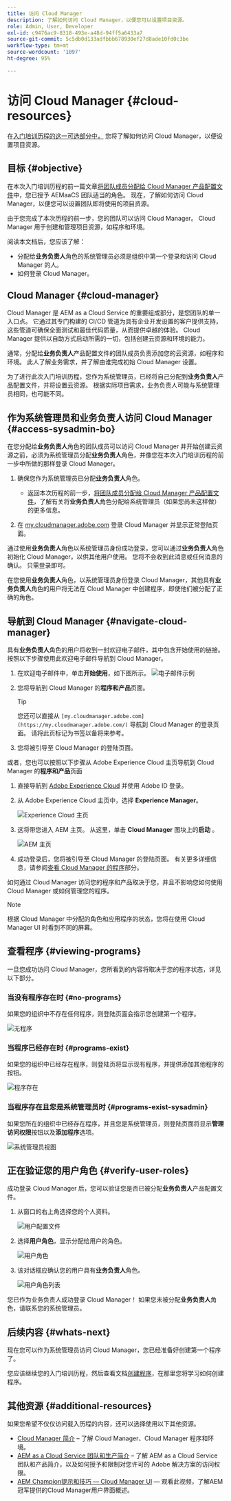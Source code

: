 ```yaml
---
title: 访问 Cloud Manager
description: 了解如何访问 Cloud Manager，以便您可以设置项目资源。
role: Admin, User, Developer
exl-id: c9476ac9-8318-493e-a48d-94ff5a6433a7
source-git-commit: 5c5db0d133adfbbb678930ef27d8ade10fd0c3be
workflow-type: tm+mt
source-wordcount: '1097'
ht-degree: 95%

---
```


# 访问 Cloud Manager {#cloud-resources}

在[入门培训历程的这一可选部分中，](overview.md) 您将了解如何访问 Cloud Manager，以便设置项目资源。

## 目标 {#objective}

在本次入门培训历程的前一篇文章[将团队成员分配给 Cloud Manager 产品配置文件](assign-profiles-cloud-manager.md)中，您已授予 AEMaaCS 团队适当的角色。 现在，了解如何访问 Cloud Manager，以便您可以设置团队即将使用的项目资源。

由于您完成了本次历程的前一步，您的团队可以访问 Cloud Manager。 Cloud Manager 用于创建和管理项目资源，如程序和环境。

阅读本文档后，您应该了解：

* 分配给&#x200B;**业务负责人**&#x200B;角色的系统管理员必须是组织中第一个登录和访问 Cloud Manager 的人。
* 如何登录 Cloud Manager。

## Cloud Manager {#cloud-manager}

Cloud Manager 是 AEM as a Cloud Service 的重要组成部分，是您团队的单一入口点。 它通过其专门构建的 CI/CD 管道为具有企业开发设置的客户提供支持，这些管道可确保全面测试和最佳代码质量，从而提供卓越的体验。 Cloud Manager 提供以自助方式启动所需的一切，包括创建云资源和环境的能力。

通常，分配给&#x200B;**业务负责人**&#x200B;产品配置文件的团队成员负责添加您的云资源，如程序和环境。 此人了解业务需求，并了解由谁完成初始 Cloud Manager 设置。

为了进行此次入门培训历程，您作为系统管理员，已经将自己分配到&#x200B;**业务负责人**&#x200B;产品配置文件，并将设置云资源。 根据实际项目需求，业务负责人可能与系统管理员相同，也可能不同。

## 作为系统管理员和业务负责人访问 Cloud Manager {#access-sysadmin-bo}

在您分配给&#x200B;**业务负责人**&#x200B;角色的团队成员可以访问 Cloud Manager 并开始创建云资源之前，必须为系统管理员分配&#x200B;**业务负责人**&#x200B;角色，并像您在本次入门培训历程的前一步中所做的那样登录 Cloud Manager。

1. 确保您作为系统管理员已分配&#x200B;**业务负责人**&#x200B;角色。

   * 返回本次历程的前一步，[将团队成员分配给 Cloud Manager 产品配置文件](assign-profiles-cloud-manager.md)，了解有关将&#x200B;**业务负责人**&#x200B;角色分配给系统管理员（如果您尚未这样做）的更多信息。

1. 在 [my.cloudmanager.adobe.com](https://my.cloudmanager.adobe.com/) 登录 Cloud Manager 并显示正常登陆页面。

通过使用&#x200B;**业务负责人**&#x200B;角色以系统管理员身份成功登录，您可以通过&#x200B;**业务负责人**&#x200B;角色初始化 Cloud Manager，以供其他用户使用。 您将不会收到此消息或任何消息的确认。 只需登录即可。

在您使用&#x200B;**业务负责人**&#x200B;角色，以系统管理员身份登录 Cloud Manager，其他具有&#x200B;**业务负责人**&#x200B;角色的用户将无法在 Cloud Manager 中创建程序，即使他们被分配了正确的角色。

## 导航到 Cloud Manager {#navigate-cloud-manager}

具有&#x200B;**业务负责人**&#x200B;角色的用户将收到一封欢迎电子邮件，其中包含开始使用的链接。 按照以下步骤使用此欢迎电子邮件导航到 Cloud Manager。

1. 在欢迎电子邮件中，单击&#x200B;**开始使用**，如下图所示。
   ![电子邮件示例](/help/journey-onboarding/assets/get-started-email.png)

1. 您将导航到 Cloud Manager 的&#x200B;**程序和产品**&#x200B;页面。

   >[!TIP]
   >
   >您还可以直接从 `[my.cloudmanager.adobe.com](https://my.cloudmanager.adobe.com/)` 导航到 Cloud Manager 的登录页面。 请将此页标记为书签以备将来参考。

1. 您将被引导至 Cloud Manager 的登陆页面。

或者，您也可以按照以下步骤从 Adobe Experience Cloud 主页导航到 Cloud Manager 的&#x200B;**程序和产品**&#x200B;页面

1. 直接导航到 [Adobe Experience Cloud](https://experience.adobe.com) 并使用 Adobe ID 登录。

1. 从 Adobe Experience Cloud 主页中，选择 **Experience Manager**。

   ![Experience Cloud 主页](/help/journey-onboarding/assets/setup-resources2.png)

1. 这将带您进入 AEM 主页。 从这里，单击 **Cloud Manager** 图块上的&#x200B;**启动** 。

   ![AEM 主页](/help/journey-onboarding/assets/setup-resources3.png)

1. 成功登录后，您将被引导至 Cloud Manager 的登陆页面。 有关更多详细信息，请参阅[查看 Cloud Manager 的程序](#viewing-programs)部分。

如何通过 Cloud Manager 访问您的程序和产品取决于您，并且不影响您如何使用 Cloud Manager 或如何管理您的程序。

>[!NOTE]
>
>根据 Cloud Manager 中分配的角色和应用程序的状态，您将在使用 Cloud Manager UI 时看到不同的屏幕。

## 查看程序 {#viewing-programs}

一旦您成功访问 Cloud Manager，您所看到的内容将取决于您的程序状态，详见以下部分。

### 当没有程序存在时 {#no-programs}

如果您的组织中不存在任何程序，则登陆页面会指示您创建第一个程序。

![无程序](/help/implementing/cloud-manager/getting-access-to-aem-in-cloud/assets/first_timelogin0.png)

### 当程序已经存在时 {#programs-exist}

如果您的组织中已经存在程序，则登陆页将显示现有程序，并提供添加其他程序的按钮。

![程序存在](/help/implementing/cloud-manager/getting-access-to-aem-in-cloud/assets/first_timelogin1.png)

### 当程序存在且您是系统管理员时 {#programs-exist-sysadmin}

如果您所在的组织中已经存在程序，并且您是系统管理员，则登陆页面将显示&#x200B;**管理访问权限**&#x200B;按钮以及&#x200B;**添加程序**&#x200B;选项。

![系统管理员视图](/help/implementing/cloud-manager/getting-access-to-aem-in-cloud/assets/admin-console-4.png)

## 正在验证您的用户角色 {#verify-user-roles}

成功登录 Cloud Manager 后，您可以验证您是否已被分配&#x200B;**业务负责人**&#x200B;产品配置文件。

1. 从窗口的右上角选择您的个人资料。

   ![用户配置文件](/help/journey-onboarding/assets/setup-resources5.png)

1. 选择&#x200B;**用户角色**，显示分配给用户的角色。

   ![用户角色](/help/journey-onboarding/assets/setup-resources6.png)

1. 该对话框应确认您的用户具有&#x200B;**业务负责人**&#x200B;角色。

   ![用户角色列表](/help/journey-onboarding/assets/setup-resources7.png)

您已作为业务负责人成功登录 Cloud Manager！ 如果您未被分配&#x200B;**业务负责人**&#x200B;角色，请联系您的系统管理员。

## 后续内容 {#whats-next}

现在您可以作为系统管理员访问 Cloud Manager，您已经准备好创建第一个程序了。

您应该继续您的入门培训历程，然后查看文档[创建程序](create-program.md)，在那里您将学习如何创建程序。

## 其他资源 {#additional-resources}

如果您希望不仅仅访问载入历程的内容，还可以选择使用以下其他资源。

* [Cloud Manager 简介](/help/onboarding/cloud-manager-introduction.md) –
了解 Cloud Manager、Cloud Manager 程序和环境。
* [AEM as a Cloud Service 团队和生产简介](/help/onboarding/aem-cs-team-product-profiles.md) – 了解 AEM as a Cloud Service 团队和产品简介，以及如何授予和限制对您许可的 Adobe 解决方案的访问权限。
* [AEM Champion提示和技巧 — Cloud Manager UI](https://experienceleague.adobe.com/docs/experience-manager-learn/cloud-service/expert-resources/aem-champions/cloud-manager-ui.md)  — 观看此视频，了解AEM冠军提供的Cloud Manager用户界面概述。
